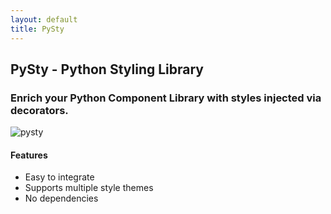 ```yaml
---
layout: default
title: PySty
---
```

## PySty - Python Styling Library
### Enrich your Python Component Library with styles injected via decorators.
![pysty](assets/images/pysty-transparent.png)
#### Features
- Easy to integrate
- Supports multiple style themes
- No dependencies